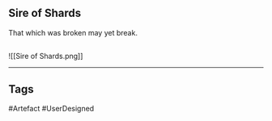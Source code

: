 ## Sire of Shards
That which was broken may yet break.
## 
![[Sire of Shards.png]]

---
## Tags
#Artefact
#UserDesigned 